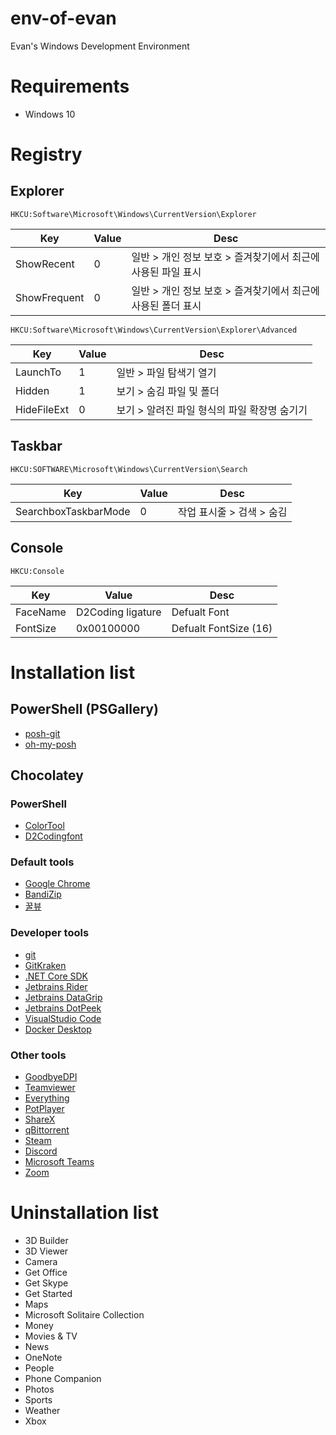 # env-of-evan
Evan's Windows Development Environment

# Requirements
 - Windows 10

# Registry

## Explorer
```
HKCU:Software\Microsoft\Windows\CurrentVersion\Explorer
```
|Key|Value|Desc|
|-|-|-|
|ShowRecent|0|일반 > 개인 정보 보호 > 즐겨찾기에서 최근에 사용된 파일 표시|
|ShowFrequent|0|일반 > 개인 정보 보호 > 즐겨찾기에서 최근에 사용된 폴더 표시|

```
HKCU:Software\Microsoft\Windows\CurrentVersion\Explorer\Advanced
```
|Key|Value|Desc|
|-|-|-|
|LaunchTo|1|일반 > 파일 탐색기 열기|
|Hidden|1|보기 > 숨김 파일 및 폴더|
|HideFileExt|0|보기 > 알려진 파일 형식의 파일 확장명 숨기기|

## Taskbar
```
HKCU:SOFTWARE\Microsoft\Windows\CurrentVersion\Search
```
|Key|Value|Desc|
|-|-|-|
|SearchboxTaskbarMode|0|작업 표시줄 > 검색 > 숨김|

## Console
```
HKCU:Console
```
|Key|Value|Desc|
|-|-|-|
|FaceName|D2Coding ligature|Defualt Font|
|FontSize|0x00100000|Defualt FontSize (16)|

# Installation list
## PowerShell (PSGallery)
- [posh-git](https://www.powershellgallery.com/packages/posh-git)
- [oh-my-posh](https://www.powershellgallery.com/packages/oh-my-posh)

## Chocolatey

### PowerShell
- [ColorTool](https://chocolatey.org/packages/colortool)
- [D2Codingfont](https://chocolatey.org/packages/d2codingfont)

### Default tools
- [Google Chrome](https://chocolatey.org/packages/googlechrome)
- [BandiZip](https://chocolatey.org/packages/bandizip)
- [꿀뷰](https://chocolatey.org/packages/honeyview)

### Developer tools
- [git](https://chocolatey.org/packages/git)
- [GitKraken](https://chocolatey.org/packages/gitkraken)
- [.NET Core SDK](https://chocolatey.org/packages/dotnetcore-sdk)
- [Jetbrains Rider](https://chocolatey.org/packages/jetbrains-rider)
- [Jetbrains DataGrip](https://chocolatey.org/packages/datagrip)
- [Jetbrains DotPeek](https://chocolatey.org/packages/dotpeek)
- [VisualStudio Code](https://chocolatey.org/packages/vscode)
- [Docker Desktop](https://chocolatey.org/packages/docker)

### Other tools
- [GoodbyeDPI](https://chocolatey.org/packages/goodbyedpi)
- [Teamviewer](https://chocolatey.org/packages/teamviewer)
- [Everything](https://chocolatey.org/packages/everything)
- [PotPlayer](https://chocolatey.org/packages/potplayer)
- [ShareX](https://chocolatey.org/packages/sharex)
- [qBittorrent](https://chocolatey.org/packages/qbittorrent)
- [Steam](https://chocolatey.org/packages/steam)
- [Discord](https://chocolatey.org/packages/discord)
- [Microsoft Teams](https://chocolatey.org/packages/microsoft)
- [Zoom](https://chocolatey.org/packages/zoom)

# Uninstallation list
- 3D Builder
- 3D Viewer
- Camera
- Get Office
- Get Skype
- Get Started
- Maps
- Microsoft Solitaire Collection
- Money
- Movies & TV
- News
- OneNote
- People
- Phone Companion
- Photos
- Sports
- Weather
- Xbox
